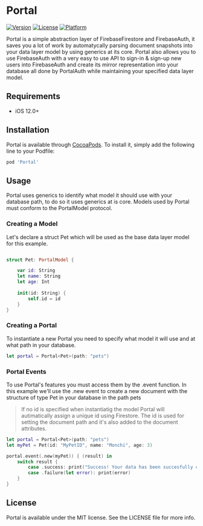 # Portal
[![Version](https://img.shields.io/cocoapods/v/Portal.svg?style=flat)](https://cocoapods.org/pods/Portal)
[![License](https://img.shields.io/cocoapods/l/Portal.svg?style=flat)](https://cocoapods.org/pods/Portal)
[![Platform](https://img.shields.io/cocoapods/p/Portal.svg?style=flat)](https://cocoapods.org/pods/Portal)

Portal is a simple abstraction layer of FirebaseFirestore and FirebaseAuth, it saves you a lot of work by automatycally parsing  document snapshots into your data layer model by using generics at its core. Portal also allows you to use FirebaseAuth with a very easy to use API to sign-in & sign-up new users into FirebaseAuth and create its mirror representation into your  database all done by PortalAuth while maintaining your specified data layer model.

## Requirements

- iOS 12.0+

## Installation

Portal is available through [CocoaPods](https://cocoapods.org). To install
it, simply add the following line to your Podfile:

```ruby
pod 'Portal'
```
## Usage
<p> Portal uses generics to identify what model it should use with your database path, to do so it uses generics at is core. Models used by Portal must conform to the PortalModel protocol. </p>

### Creating a Model
<p> Let's declare a struct Pet which will be used as the base data layer model for this example.</p>

```swift

struct Pet: PortalModel {

    var id: String
    let name: String
    let age: Int
    
    init(id: String) {
        self.id = id
    }
}

```

### Creating a Portal
<p>To instantiate a new Portal you need to specify what model it will use and at what path in your database.</p>
  
```swift
let portal = Portal<Pet>(path: "pets")

```
### Portal Events
<p> To use Portal's features you must access them by the .event function. In this example we'll use the .new event to create a new document with the structure of type Pet in your database in the path pets </p>

>  If no id is specified when instantiatig the model Portal will autimatically assign a unique id using Firestore. The id is used for setting the document path and it's also added to the document attributes.

```swift 
let portal = Portal<Pet>(path: "pets")
let myPet = Pet(id: "MyPetID", name: "Monchi", age: 3)

portal.event(.new(myPet)) { (result) in
    switch result { 
        case .success: print("Success! Your data has been succesfully created")
        case .failure(let error): print(error)
    }
}

```

## License

Portal is available under the MIT license. See the LICENSE file for more info.
